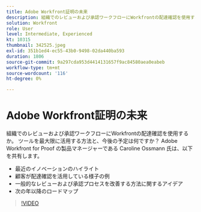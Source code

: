```yaml
---
title: Adobe Workfront証明の未来
description: 組織でのレビューおよび承認ワークフローにWorkfrontの配達確認を使用するか。 ツールを最大限に活用する方法と、今後の予定を確認します。
solution: Workfront
role: User
level: Intermediate, Experienced
kt: 10315
thumbnail: 342525.jpeg
exl-id: 351b1ed4-ec55-43b0-9498-02da440ba593
duration: 1806
source-git-commit: 9a297cda953d4414131657f9ac84580aea0eabeb
workflow-type: tm+mt
source-wordcount: '116'
ht-degree: 0%

---
```


# Adobe Workfront証明の未来

組織でのレビューおよび承認ワークフローにWorkfrontの配達確認を使用するか。 ツールを最大限に活用する方法と、今後の予定は何ですか？ Adobe Workfront for Proof の製品マネージャーである Caroline Ossmann 氏は、以下を共有します。

* 最近のイノベーションのハイライト
* 顧客が配達確認を活用している様子の例
* 一般的なレビューおよび承認プロセスを改善する方法に関するアイデア
* 次の年以降のロードマップ

>[!VIDEO](https://video.tv.adobe.com/v/342525/?quality=12&learn=on)
